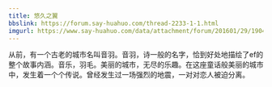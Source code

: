 ```yaml
---
title: 悠久之翼
bbslink: https://forum.say-huahuo.com/thread-2233-1-1.html
imgurl: https://www.say-huahuo.com/data/attachment/forum/201601/29/190446izlc1nic9nqkibk1.jpg
---
```


从前，有一个古老的城市名叫音羽。音羽，诗一般的名字，恰到好处地描绘了ef的整个故事内涵。音乐，羽毛。美丽的城市，无尽的乐趣。在这座童话般美丽的城市中，发生着一个个传说。曾经发生过一场强烈的地震，一对对恋人被迫分离。<!--more-->
